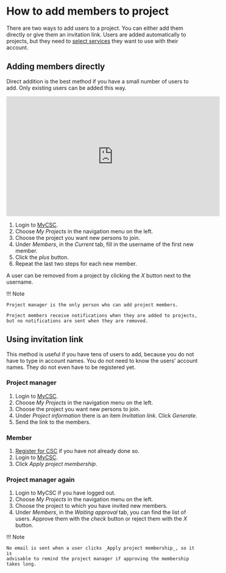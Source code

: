# How to add members to project

There are two ways to add users to a project. You can either add them directly
or give them an invitation link. Users are added automatically to projects, but
they need to [select services](how-to-add-service-access-for-project.md) they
want to use with their account.

## Adding members directly

Direct addition is the best method if you have a small number of users to add.
Only existing users can be added this way.

<iframe width="560" height="315" src="https://www.youtube.com/embed/QM-MlRs_pCk" frameborder="0" allow="accelerometer; autoplay; encrypted-media; gyroscope; picture-in-picture" allowfullscreen></iframe>

1. Login to [MyCSC](http://my.csc.fi).
1. Choose _My Projects_ in the navigation menu on the left.
1. Choose the project you want new persons to join.
1. Under _Members_, in the _Current_ tab, fill in the username of the first new
   member.
1. Click the _plus_ button.
1. Repeat the last two steps for each new member.

A user can be removed from a project by clicking the _X_ button next to the username.

!!! Note

    Project manager is the only person who can add project members.

    Project members receive notifications when they are added to projects,
    but no notifications are sent when they are removed.

## Using invitation link

This method is useful if you have tens of users to add, because you do not have
to type in account names. You do not need to know the users' account names.
They do not even have to be registered yet.

### Project manager

1. Login to [MyCSC](http://my.csc.fi).
1. Choose _My Projects_ in the navigation menu on the left.
1. Choose the project you want new persons to join.
1. Under _Project information_ there is an item _Invitation link_. Click
   _Generate_.
1. Send the link to the members.

### Member

1. [Register for CSC](how-to-create-new-user-account.md) if you have not
   already done so.
1. Login to [MyCSC](http://my.csc.fi).
1. Click _Apply project membership_.

### Project manager again

1. Login to MyCSC if you have logged out.
1. Choose _My Projects_ in the navigation menu on the left.
1. Choose the project to which you have invited new members.
1. Under _Members_, in the _Waiting approval_ tab, you can find the list of
   users. Approve them with the _check_ button or reject them with the _X_
   button.

!!! Note

    No email is sent when a user clicks _Apply project membership_, so it is
    advisable to remind the project manager if approving the membership
    takes long.
